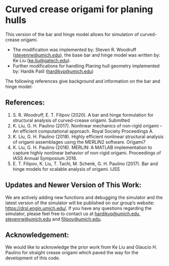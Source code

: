 # Curved crease origami for planing hulls

This version of the bar and hinge model allows for simulation of curved-crease origami. 
* The modification was implemented by: Steven R. Woodruff (stevenrw@umich.edu), the base bar and hinge model was written by: Ke Liu (ke.liu@gatech.edu).
* Further modifications for handling Planing hull geometry implemented by: Hardik Patil (hardikyp@umich.edu)

The following references give background and information on the bar and hinge model:

## References:

1. S. R. Woodruff, E. T. Filipov (2020). A bar and hinge formulation for structural analysis of curved-crease origami. Submitted
2. K. Liu, G. H. Paulino (2017). Nonlinear mechanics of non-rigid origami – An efficient computational approach. Royal Society Proceedings A.
3. K. Liu, G. H. Paulino (2018). Highly efficient nonlinear structural analysis of origami assemblages using the MERLIN2 software. Origami7
4. K. Liu, G. H. Paulino (2016). MERLIN: A MATLAB implementation to capture highly nonlinear behavior of non-rigid origami. Proceedings of IASS Annual Symposium 2016. 
5. E. T. Filipov, K. Liu, T. Tachi, M. Schenk, G. H. Paulino (2017). Bar and hinge models for scalable analysis of origami.  IJSS

## Updates and Newer Version of This Work:
We are actively adding new functions and debugging the simulator and the latest version of the simulator will be published on our group’s website: https://drsl.engin.umich.edu/. If you have any questions regarding the simulator, please feel free to contact us at hardikyp@umich.edu, stevenrw@umich.edu and filipov@umich.edu. 

## Acknowledgement: 
We would like to acknowledge the prior work from Ke Liu and Glaucio H. Paulino for straight crease origami which paved the way for the development of this code.
